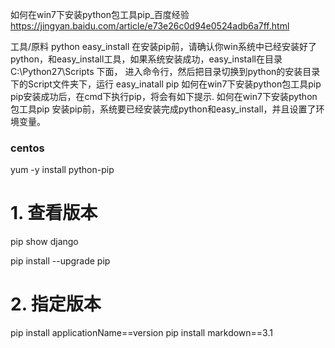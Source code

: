 

如何在win7下安装python包工具pip_百度经验 https://jingyan.baidu.com/article/e73e26c0d94e0524adb6a7ff.html

工具/原料
python
easy_install
在安装pip前，请确认你win系统中已经安装好了python，和easy_install工具，如果系统安装成功，easy_install在目录C:\Python27\Scripts 下面，
进入命令行，然后把目录切换到python的安装目录下的Script文件夹下，运行 easy_inatall pip
如何在win7下安装python包工具pip
pip安装成功后，在cmd下执行pip，将会有如下提示.
如何在win7下安装python包工具pip
安装pip前，系统要已经安装完成python和easy_install，并且设置了环境变量。

### centos
yum -y install python-pip


# 1. 查看版本
pip show django

pip install --upgrade pip

# 2. 指定版本

pip install applicationName==version
pip install markdown==3.1